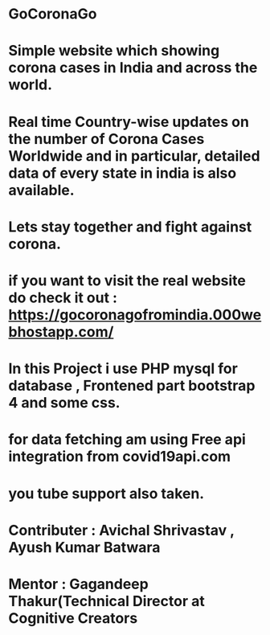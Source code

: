 # GoCoronaGo
# Simple website which showing corona cases in India and across the world.

# Real time Country-wise updates on the number of Corona Cases Worldwide and in particular, detailed data of every state in india is also available.

# Lets stay together and fight against corona.

# if you want to visit the real website do check it out : https://gocoronagofromindia.000webhostapp.com/


# In this Project i use PHP mysql for database , Frontened part bootstrap 4 and some css.

# for data fetching am using Free api integration  from covid19api.com 

# you tube support also taken.


# Contributer : Avichal Shrivastav , Ayush Kumar Batwara

# Mentor : Gagandeep Thakur(Technical Director at Cognitive Creators
